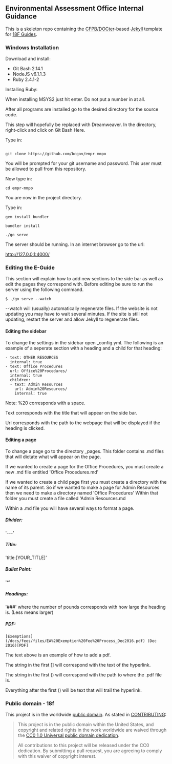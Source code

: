 ## Environmental Assessment Office Internal Guidance

This is a skeleton repo containing the
[CFPB/DOCter](https://github.com/CFPB/DOCter)-based
[Jekyll](http://jekyllrb.com/) template for
[18F Guides](http://18f.github.io/guides/).

### Windows Installation

Download and install:

- Git Bash 2.14.1
- NodeJS v6.1.1.3
- Ruby 2.4.1-2

Installing Ruby:

When installing MSYS2 just hit enter.
Do not put a number in at all.

After all programs are installed go to the desired directory for the source code.

This step will hopefully be replaced with Dreamweaver.
In the directory, right-click and click on Git Bash Here.

Type in:

```shell

git clone https://github.com/bcgov/empr-mmpo

```

You will be prompted for your git username and password.
This user must be allowed to pull from this repository.

Now type in:

```shell
cd empr-mmpo
```

You are now in the project directory.

Type in:

```shell
gem install bundler

bundler install

./go serve
```

The server should be running.
In an internet browser go to the url:

http://127.0.0.1:4000/

### Editing the E-Guide

This section will explain how to add new sections to the side bar as well as edit the pages they correspond with.
Before editing be sure to run the server using the following command.

```shell
$ ./go serve --watch
```

--watch will (usually) automatically regenerate files.
If the website is not updating you may have to wait several minutes.
If the site is still not updating, restart the server and allow Jekyll to regenerate files.

#### Editing the sidebar

To change the settings in the sidebar open _config.yml.
The following is an example of a seperate section with a heading and a child for that heading:

```
- text: OTHER RESOURCES
  internal: true
- text: Office Procedures
  url: Office%20Procedures/
  internal: true
  children:
  - text: Admin Resources
    url: Admin%20Resources/
    internal: true
```
Note: %20 corresponds with a space.

Text corresponds with the title that will appear on the side bar.

Url corresponds with the path to the webpage that will be displayed if the heading is clicked.

#### Editing a page

To change a page go to the directory _pages.
This folder contains .md files that will dictate what will appear on the page.

If we wanted to create a page for the Office Procedures, you must create a new .md file entitled 'Office Procedures.md'

If we wanted to create a child page first you must create a directory with the name of its parent.
So if we wanted to make a page for Admin Resources then we need to make a directory named 'Office Procedures'
Within that folder you must create a file called 'Admin Resources.md

Within a .md file you will have several ways to format a page.

##### Divider:

'---'

##### Title:

'title:[YOUR_TITLE]'

##### Bullet Point:
'*'

##### Headings:

'###' where the number of pounds corresponds with how large the heading is. (Less means larger)

##### PDF:

```
[Exemptions](/docs/fees/files/EA%20Exemption%20Fee%20Process_Dec2016.pdf) (Dec 2016)[PDF]
```

The text above is an example of how to add a pdf.

The string in the first [] will correspond with the text of the hyperlink.

The string in the first () will correspond with the path to where the .pdf file is.

Everything after the first () will be text that will trail the hyperlink.

### Public domain - 18f

This project is in the worldwide [public domain](LICENSE.md). As stated in [CONTRIBUTING](CONTRIBUTING.md):

> This project is in the public domain within the United States, and copyright and related rights in the work worldwide are waived through the [CC0 1.0 Universal public domain dedication](https://creativecommons.org/publicdomain/zero/1.0/).
>
> All contributions to this project will be released under the CC0
>dedication. By submitting a pull request, you are agreeing to comply
>with this waiver of copyright interest.

